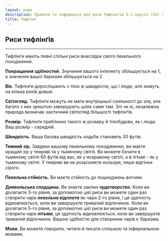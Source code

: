 ```yaml
---
layout: page
description: Правила та інформація для раси Тифлінґів 5-ї версії (5e) SRD (Довідник із документації системи).
title: Тифлінґ
---
```

## Риси тифлінґів
- - -
Тифлінґи мають певні спільні риси внаслідок свого пекельного походження.

**Покращення здібностей.** Значення вашого Інтелекту збільшується на 1, а значення вашої Харизми збільшується на 2.

**Вік.** Тифлінґи дорослішають з тією ж швидкістю, що і люди, але живуть на кілька років довше.

**Світогляд.** Тифлінґи можуть не мати внутрішньої схильності до зла, але багато з них зрештою завершують шлях саме там. Злі чи ні, незалежна природа визначає хаотичний світогляд більшості тифлінґів.

**Розмір.** Тифлінґи приблизно такого ж розміру й тілобудови, як і люди. Ваш розмір - середній.

**Швидкість.** Ваша базова швидкість ходьби становить 30 футів.

**Темний зір.** Завдяки вашому пекельному походженню, ви маєте кращий зір у темряві та у тьмяному світлі. Ви можете бачити в тьмяному світлі 60 футів від вас, як у яскравому світлі, а в пітьмі - як у тьмяному світлі. У темряві ви не розрізняєте кольори, лише відтінки сірого.

**Пекельна стійкість.** Ви маєте стійкість до пошкоджень вогнем.

**Диявольська спадщина.** Ви знаєте заклин **_чудотворство_**. Коли ви досягаєте 3-го рівня, за допомогою цієї риси ви можете один раз створити чари **_пекельна відплата_** як чари 2-го рівня, і ця здатність відновлюється, коли ви завершуєте тривалий відпочинок. Коли ви досягаєте 5-го рівня, за допомогою цієї риси ви можете один раз створити чари **_пітьма_**, ця здатність відновлюється, коли ви завершуєте тривалий відпочинок. Вашою здібністю для створення чарів є Харизма.

**Мови.** Ви можете говорити, читати й писати спільною та інфернальною мовами.